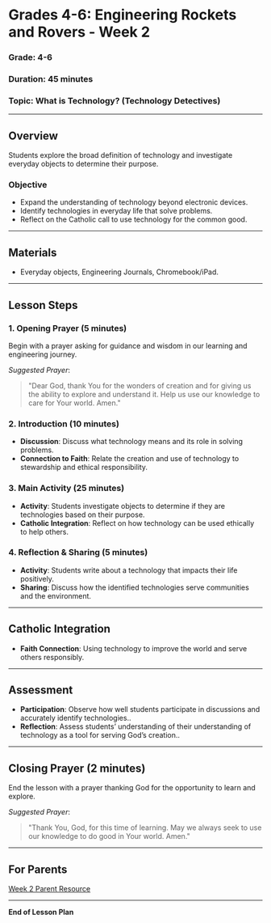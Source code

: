 
# Grades 4-6: Engineering Rockets and Rovers - Week 2

### **Grade**: 4-6  
### **Duration**: 45 minutes  
### **Topic**: What is Technology? (Technology Detectives)

---

## **Overview**
Students explore the broad definition of technology and investigate everyday objects to determine their purpose.

### **Objective**
- Expand the understanding of technology beyond electronic devices.
- Identify technologies in everyday life that solve problems.
- Reflect on the Catholic call to use technology for the common good.

---

## **Materials**
- Everyday objects, Engineering Journals, Chromebook/iPad.

---

## **Lesson Steps**

### **1. Opening Prayer (5 minutes)**  
Begin with a prayer asking for guidance and wisdom in our learning and engineering journey.

_Suggested Prayer_:  
> "Dear God, thank You for the wonders of creation and for giving us the ability to explore and understand it. Help us use our knowledge to care for Your world. Amen."

### **2. Introduction (10 minutes)**  
- **Discussion**: Discuss what technology means and its role in solving problems.
- **Connection to Faith**: Relate the creation and use of technology to stewardship and ethical responsibility.

### **3. Main Activity (25 minutes)**  
- **Activity**: Students investigate objects to determine if they are technologies based on their purpose.
- **Catholic Integration**: Reflect on how technology can be used ethically to help others.

### **4. Reflection & Sharing (5 minutes)**  
- **Activity**: Students write about a technology that impacts their life positively.
- **Sharing**: Discuss how the identified technologies serve communities and the environment.

---

## **Catholic Integration**
- **Faith Connection**: Using technology to improve the world and serve others responsibly.

---

## **Assessment**
- **Participation**: Observe how well students participate in discussions and accurately identify technologies..
- **Reflection**: Assess students’ understanding of their understanding of technology as a tool for serving God’s creation..

---

## **Closing Prayer (2 minutes)**  
End the lesson with a prayer thanking God for the opportunity to learn and explore.

_Suggested Prayer_:  
> "Thank You, God, for this time of learning. May we always seek to use our knowledge to do good in Your world. Amen."

---

## **For Parents**  
[Week 2 Parent Resource](#)

---

**End of Lesson Plan**
